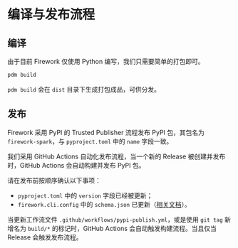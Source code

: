 # 编译与发布流程

## 编译

由于目前 Firework 仅使用 Python 编写，我们只需要简单的打包即可。

```sh
pdm build
```

`pdm build` 会在 `dist` 目录下生成打包成品，可供分发。

## 发布

Firework 采用 PyPI 的 Trusted Publisher 流程发布 PyPI 包，其包名为 `firework-spark`，与 `pyproject.toml` 中的 `name` 字段一致。

我们采用 GitHub Actions 自动化发布流程，当一个新的 Release 被创建并发布时，GitHub Actions 会自动构建并发布 PyPI 包。

请在发布前按顺序确认以下事项：

- `pyproject.toml` 中的 `version` 字段已经被更新；
- `firework.cli.config` 中的 `schema.json` 已更新（[相关文档](CLI.md#regenerate-cli-schema)）。

当更新工作流文件 `.github/workflows/pypi-publish.yml`，或是使用 `git tag` 新增名为 `build/*` 的标记时，GitHub Actions 会自动触发构建流程。当且仅当 Release 会触发发布流程。
